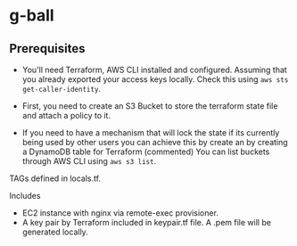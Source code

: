 # g-ball

## Prerequisites
- You'll need Terraform, AWS CLI installed and configured. Assuming that you already exported your access keys locally.
Check this using `aws sts get-caller-identity`.

- First, you need to create an S3 Bucket to store the terraform state file and attach a policy to it.
- If you need to have a mechanism that will lock the state if its currently being used by other users 
you can achieve this by create an by creating a DynamoDB table for Terraform (commented)
You can list buckets through AWS CLI using  `aws s3 list`.

TAGs defined in locals.tf.

Includes
- EC2 instance with nginx via remote-exec provisioner.
- A key pair by Terraform included in keypair.tf file. A .pem file will be generated locally.



